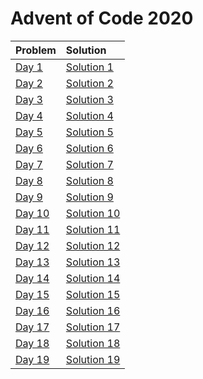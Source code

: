 # Advent of Code 2020

| Problem | Solution |
| :-- | :-- |
|[Day 1](https://adventofcode.com/2020/day/1)|[Solution 1](https://github.com/lewisjdeane/AOC-2020-Kotlin/blob/main/src/main/kotlin/One.kt)|
|[Day 2](https://adventofcode.com/2020/day/2)|[Solution 2](https://github.com/lewisjdeane/AOC-2020-Kotlin/blob/main/src/main/kotlin/Two.kt)|
|[Day 3](https://adventofcode.com/2020/day/3)|[Solution 3](https://github.com/lewisjdeane/AOC-2020-Kotlin/blob/main/src/main/kotlin/Three.kt)|
|[Day 4](https://adventofcode.com/2020/day/4)|[Solution 4](https://github.com/lewisjdeane/AOC-2020-Kotlin/blob/main/src/main/kotlin/Four.kt)|
|[Day 5](https://adventofcode.com/2020/day/5)|[Solution 5](https://github.com/lewisjdeane/AOC-2020-Kotlin/blob/main/src/main/kotlin/Five.kt)|
|[Day 6](https://adventofcode.com/2020/day/6)|[Solution 6](https://github.com/lewisjdeane/AOC-2020-Kotlin/blob/main/src/main/kotlin/Six.kt)|
|[Day 7](https://adventofcode.com/2020/day/7)|[Solution 7](https://github.com/lewisjdeane/AOC-2020-Kotlin/blob/main/src/main/kotlin/Seven.kt)|
|[Day 8](https://adventofcode.com/2020/day/8)|[Solution 8](https://github.com/lewisjdeane/AOC-2020-Kotlin/blob/main/src/main/kotlin/Eight.kt)|
|[Day 9](https://adventofcode.com/2020/day/9)|[Solution 9](https://github.com/lewisjdeane/AOC-2020-Kotlin/blob/main/src/main/kotlin/Nine.kt)|
|[Day 10](https://adventofcode.com/2020/day/10)|[Solution 10](https://github.com/lewisjdeane/AOC-2020-Kotlin/blob/main/src/main/kotlin/Ten.kt)|
|[Day 11](https://adventofcode.com/2020/day/11)|[Solution 11](https://github.com/lewisjdeane/AOC-2020-Kotlin/blob/main/src/main/kotlin/Eleven.kt)|
|[Day 12](https://adventofcode.com/2020/day/12)|[Solution 12](https://github.com/lewisjdeane/AOC-2020-Kotlin/blob/main/src/main/kotlin/Twelve.kt)|
|[Day 13](https://adventofcode.com/2020/day/13)|[Solution 13](https://github.com/lewisjdeane/AOC-2020-Kotlin/blob/main/src/main/kotlin/Thirteen.kt)|
|[Day 14](https://adventofcode.com/2020/day/14)|[Solution 14](https://github.com/lewisjdeane/AOC-2020-Kotlin/blob/main/src/main/kotlin/Fourteen.kt)|
|[Day 15](https://adventofcode.com/2020/day/15)|[Solution 15](https://github.com/lewisjdeane/AOC-2020-Kotlin/blob/main/src/main/kotlin/Fifteen.kt)|
|[Day 16](https://adventofcode.com/2020/day/16)|[Solution 16](https://github.com/lewisjdeane/AOC-2020-Kotlin/blob/main/src/main/kotlin/Sixteen.kt)|
|[Day 17](https://adventofcode.com/2020/day/17)|[Solution 17](https://github.com/lewisjdeane/AOC-2020-Kotlin/blob/main/src/main/kotlin/Seventeen.kt)|
|[Day 18](https://adventofcode.com/2020/day/18)|[Solution 18](https://github.com/lewisjdeane/AOC-2020-Kotlin/blob/main/src/main/kotlin/Eighteen.kt)|
|[Day 19](https://adventofcode.com/2020/day/19)|[Solution 19](https://github.com/lewisjdeane/AOC-2020-Kotlin/blob/main/src/main/kotlin/Nineteen.kt)|
